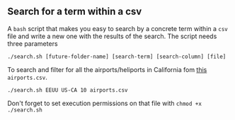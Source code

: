 ## Search for a term within a csv
A `bash` script that makes you easy to search by a concrete term within a `csv` file and write a new one with the results of the search.
The script needs three parameters
```
./search.sh [future-folder-name] [search-term] [search-column] [file]
```
To search and filter for all the airports/heliports in California fom [this](http://ourairports.com/data/) `airports.csv`.
```
./search.sh EEUU US-CA 10 airports.csv
```

Don't forget to set execution permissions on that file with `chmod +x ./search.sh`
